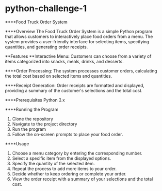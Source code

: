 # python-challenge-1

****Food Truck Order System

****Overview
The Food Truck Order System is a simple Python program that allows customers to interactively place food orders from a menu. The system provides a user-friendly interface for selecting items, specifying quantities, and generating order receipts.

**Features
**Interactive Menu: Customers can choose from a variety of items categorized into snacks, meals, drinks, and desserts.

****Order Processing: The system processes customer orders, calculating the total cost based on selected items and quantities.

****Receipt Generation: Order receipts are formatted and displayed, providing a summary of the customer's selections and the total cost.

****Prerequisites
Python 3.x

****Running the Program
1. Clone the repository
2. Navigate to the project directory
3. Run the program
4. Follow the on-screen prompts to place your food order.

****Usage
1. Choose a menu category by entering the corresponding number.
2. Select a specific item from the displayed options.
3. Specify the quantity of the selected item.
4. Repeat the process to add more items to your order.
5. Decide whether to keep ordering or complete your order.
6. View the order receipt with a summary of your selections and the total cost.
